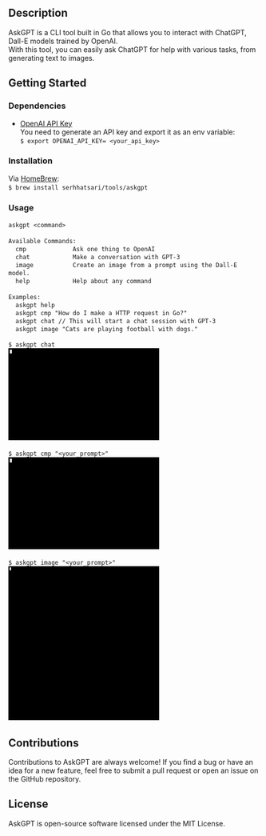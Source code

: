 ## Description  
AskGPT is a CLI tool built in Go that allows you to interact with ChatGPT, Dall-E models trained by OpenAI.  
With this tool, you can easily ask ChatGPT for help with various tasks, from generating text to images.

## Getting Started
### Dependencies  
* [OpenAI API Key](https://platform.openai.com/account/api-keys)    
You need to generate an API key and export it as an env variable:    
`$ export OPENAI_API_KEY= <your_api_key>`

### Installation  
Via [HomeBrew](https://brew.sh/):   
`$ brew install serhhatsari/tools/askgpt`


### Usage
```shell
askgpt <command>

Available Commands:
  cmp             Ask one thing to OpenAI
  chat            Make a conversation with GPT-3  
  image           Create an image from a prompt using the Dall-E model.
  help            Help about any command

Examples:
  askgpt help  
  askgpt cmp "How do I make a HTTP request in Go?"
  askgpt chat // This will start a chat session with GPT-3
  askgpt image "Cats are playing football with dogs."

```
`$ askgpt chat`  
<img src="https://raw.githubusercontent.com/serhhatsari/askgpt/master/assets/chatusage.gif" width="60%" height="50%"/>

`$ askgpt cmp "<your_prompt>"`  
<img src="https://raw.githubusercontent.com/serhhatsari/askgpt/master/assets/cmpusage.gif" width="60%" height="50%"/>

`$ askgpt image "<your_prompt>"`  
<img src="https://raw.githubusercontent.com/serhhatsari/askgpt/master/assets/imageusage.gif" width="60%" height="50%"/>


## Contributions
Contributions to AskGPT are always welcome! If you find a bug or have an idea for a new feature, feel free to submit a pull request or open an issue on the GitHub repository.

## License
AskGPT is open-source software licensed under the MIT License.

